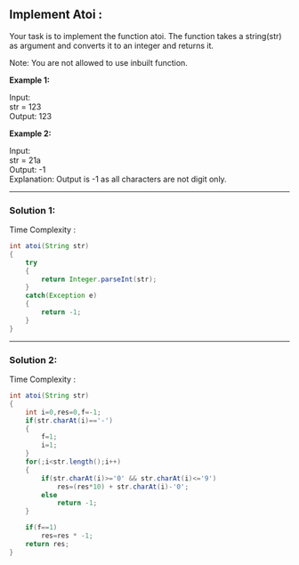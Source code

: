 <h2> Implement Atoi : </h2>
Your task  is to implement the function atoi. The function takes a string(str) as argument and converts it to an integer and returns it.

Note: You are not allowed to use inbuilt function.

**Example 1:**

Input: <br/>
str = 123<br/>
Output: 123

**Example 2:**

Input:<br/>
str = 21a<br/>
Output: -1<br/>
Explanation: Output is -1 as all characters are not digit only.
  
-----------------------------------------------------------------------------------------------------------------------------------------------
  
<h3> Solution 1: </h3>

Time Complexity :

```java
int atoi(String str) 
{
    try
    {
        return Integer.parseInt(str);    
    }
    catch(Exception e)
    {
        return -1;
    }
}
```

-----------------------------------------------------------------------------------------------------------------------------------------------
  
<h3> Solution 2: </h3>

Time Complexity :

```java
int atoi(String str) 
{
    int i=0,res=0,f=-1;
    if(str.charAt(i)=='-')
    {
        f=1;
        i=1;
    }
    for(;i<str.length();i++)
    {
        if(str.charAt(i)>='0' && str.charAt(i)<='9')
            res=(res*10) + str.charAt(i)-'0';
        else
            return -1;
    }

    if(f==1)
        res=res * -1;
    return res;
}
```


